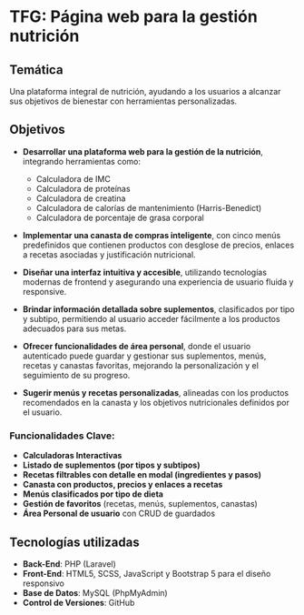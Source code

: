 # TFG: Página web para la gestión nutrición

## Temática

Una plataforma integral de nutrición, ayudando a los usuarios a alcanzar sus objetivos de bienestar con herramientas personalizadas.

## Objetivos

- **Desarrollar una plataforma web para la gestión de la nutrición**, integrando herramientas como:
  - Calculadora de IMC
  - Calculadora de proteínas
  - Calculadora de creatina
  - Calculadora de calorías de mantenimiento (Harris-Benedict)
  - Calculadora de porcentaje de grasa corporal
    
- **Implementar una canasta de compras inteligente**, con cinco menús predefinidos que contienen productos con desglose de precios, enlaces a recetas asociadas y justificación nutricional.
- **Diseñar una interfaz intuitiva y accesible**, utilizando tecnologías modernas de frontend y asegurando una experiencia de usuario fluida y responsive.
- **Brindar información detallada sobre suplementos**, clasificados por tipo y subtipo, permitiendo al usuario acceder fácilmente a los productos adecuados para sus metas.
- **Ofrecer funcionalidades de área personal**, donde el usuario autenticado puede guardar y gestionar sus suplementos, menús, recetas y canastas favoritas, mejorando la personalización y el seguimiento de su progreso.
- **Sugerir menús y recetas personalizadas**, alineadas con los productos recomendados en la canasta y los objetivos nutricionales definidos por el usuario.


### Funcionalidades Clave:

- **Calculadoras Interactivas**
- **Listado de suplementos (por tipos y subtipos)**
- **Recetas filtrables con detalle en modal (ingredientes y pasos)**
- **Canasta con productos, precios y enlaces a recetas**
- **Menús clasificados por tipo de dieta**
- **Gestión de favoritos** (recetas, menús, suplementos, canastas)
- **Área Personal de usuario** con CRUD de guardados
  
## Tecnologías utilizadas

-   **Back-End**: PHP (Laravel)
-   **Front-End**: HTML5, SCSS, JavaScript y Bootstrap 5 para el diseño responsivo
-   **Base de Datos**: MySQL (PhpMyAdmin)
-   **Control de Versiones**: GitHub
